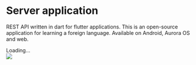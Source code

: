 Server application
===

REST API written in dart for flutter applications. 
This is an open-source application for learning a foreign language. 
Available on Android, Aurora OS and web. 

<div class="PrettyImage">
    <div class="PrettyImageLoading">Loading...</div>
    <img src="/flutter-aWords/images/preview-api.png">
</div>